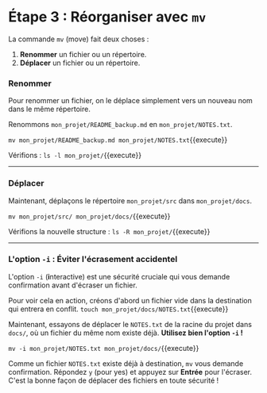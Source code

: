 # Étape 3 : Réorganiser avec `mv`

La commande `mv` (move) fait deux choses :
1.  **Renommer** un fichier ou un répertoire.
2.  **Déplacer** un fichier ou un répertoire.

### Renommer

Pour renommer un fichier, on le déplace simplement vers un nouveau nom dans le même répertoire.

Renommons `mon_projet/README_backup.md` en `mon_projet/NOTES.txt`.

`mv mon_projet/README_backup.md mon_projet/NOTES.txt`{{execute}}

Vérifions :
`ls -l mon_projet/`{{execute}}

---

### Déplacer

Maintenant, déplaçons le répertoire `mon_projet/src` dans `mon_projet/docs`.

`mv mon_projet/src/ mon_projet/docs/`{{execute}}

Vérifions la nouvelle structure :
`ls -R mon_projet/`{{execute}}

---

### L'option `-i` : Éviter l'écrasement accidentel

L'option `-i` (**i**nteractive) est une sécurité cruciale qui vous demande confirmation avant d'écraser un fichier.

Pour voir cela en action, créons d'abord un fichier vide dans la destination qui entrera en conflit.
`touch mon_projet/docs/NOTES.txt`{{execute}}

Maintenant, essayons de déplacer le `NOTES.txt` de la racine du projet dans `docs/`, où un fichier du même nom existe déjà. **Utilisez bien l'option `-i` !**

`mv -i mon_projet/NOTES.txt mon_projet/docs/`{{execute}}

Comme un fichier `NOTES.txt` existe déjà à destination, `mv` vous demande confirmation. Répondez `y` (pour yes) et appuyez sur **Entrée** pour l'écraser. C'est la bonne façon de déplacer des fichiers en toute sécurité !